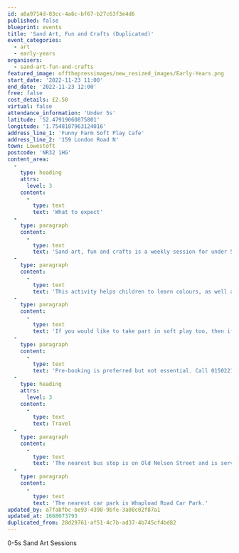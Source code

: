 ```yaml
---
id: a8a9714d-83cc-4a6c-bf67-b27c63f3e4d6
published: false
blueprint: events
title: 'Sand Art, Fun and Crafts (Duplicated)'
event_categories:
  - art
  - early-years
organisers:
  - sand-art-fun-and-crafts
featured_image: offthepressimages/new_resized_images/Early-Years.png
start_date: '2022-11-23 11:00'
end_date: '2022-11-23 12:00'
free: false
cost_details: £2.50
virtual: false
attendance_information: 'Under 5s'
latitude: '52.47919060875801'
longitude: '1.7548187963124016'
address_line_1: 'Funny Farm Soft Play Cafe'
address_line_2: '159 London Road N'
town: Lowestoft
postcode: 'NR32 1HG'
content_area:
  -
    type: heading
    attrs:
      level: 3
    content:
      -
        type: text
        text: 'What to expect'
  -
    type: paragraph
    content:
      -
        type: text
        text: 'Sand art, fun and crafts is a weekly session for under 5’s held every Wednesday morning. Each week there will be a different theme and amazing pictures will be made using sand.'
  -
    type: paragraph
    content:
      -
        type: text
        text: 'This activity helps children to learn colours, as well as increase their fine motor skills and hand-eye co-ordination.'
  -
    type: paragraph
    content:
      -
        type: text
        text: 'If you would like to take part in soft play too, then if you book both Sand Art and Soft Play sessions together it is only £5!'
  -
    type: paragraph
    content:
      -
        type: text
        text: 'Pre-booking is preferred but not essential. Call 01502217989 to book your place.'
  -
    type: heading
    attrs:
      level: 3
    content:
      -
        type: text
        text: Travel
  -
    type: paragraph
    content:
      -
        type: text
        text: 'The nearest bus stop is on Old Nelson Street and is serviced by the Coastal Clipper and Coastlink bus.'
  -
    type: paragraph
    content:
      -
        type: text
        text: 'The nearest car park is Whapload Road Car Park.'
updated_by: a7fabfbc-be93-4390-9bfe-3a08c02f87a1
updated_at: 1668073793
duplicated_from: 28d29761-af51-4c7b-ad37-4b745cf4bd82
---
```

0-5s Sand Art Sessions